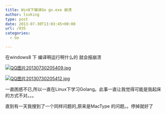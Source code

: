 ```yaml
---
title: Win8下编译Go go.exe 崩溃
author: lsvking
type: post
date: 2013-07-30T13:03:45+00:00
url: /935
categories:
  - Go

---
```

在windows8 下 编译啊运行啊什么的 就会报崩溃
  
[![QQ图片20130730205409.jpg][1]][2]

[![QQ图片20130730205412.jpg][3]][4]

一直困惑不已,所以一直在Linux下学习Golang。此事一直让我觉得可能是我起床的方式不对。。。

直到有一天我搜到了一个同样问题的,原来是MacType 的问题。。停掉就好了

 [1]: http://lsvking.com/wp-content/uploads/2013/07/1645993778.jpg
 [2]: http://lsvking.com/attachment/933/ "QQ图片20130730205409.jpg"
 [3]: http://lsvking.com/wp-content/uploads/2013/07/1998453011.jpg
 [4]: http://lsvking.com/attachment/934/ "QQ图片20130730205412.jpg"